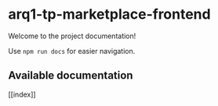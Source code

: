 # arq1-tp-marketplace-frontend

Welcome to the project documentation!

Use `npm run docs` for easier navigation.

## Available documentation

[[index]]
